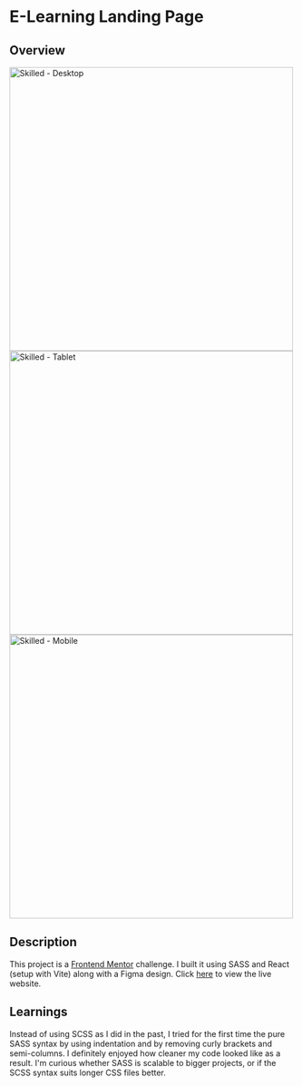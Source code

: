 # E-Learning Landing Page

## Overview
<img height="500" alt="Skilled - Desktop" src="https://github.com/nathansoussana/skilled-elearning-landing-page/assets/85996279/e890d029-6bcf-4806-adc3-e6114a2c2e16">
<img height="500" alt="Skilled - Tablet" src="https://github.com/nathansoussana/skilled-elearning-landing-page/assets/85996279/5a97deda-f48c-42c3-828e-d42532f817ec">
<img height="500" alt="Skilled - Mobile" src="https://github.com/nathansoussana/skilled-elearning-landing-page/assets/85996279/6cffad7c-273e-4a26-aa4f-ce5a67e5b081">

## Description
This project is a [Frontend Mentor](https://www.frontendmentor.io/challenges/skilled-elearning-landing-page-S1ObDrZ8q) challenge. I built it using SASS and React (setup with Vite) along with a Figma design. Click [here](https://skilled-elearning-lp-nathan-soussana.netlify.app) to view the live website.

## Learnings
Instead of using SCSS as I did in the past, I tried for the first time the pure SASS syntax by using indentation and by removing curly brackets and semi-columns. I definitely enjoyed how cleaner my code looked like as a result. I'm curious whether SASS is scalable to bigger projects, or if the SCSS syntax suits longer CSS files better.

